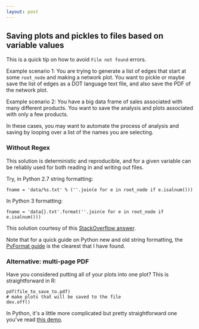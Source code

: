 ```yaml
---
layout: post
---
```

## Saving plots and pickles to files based on variable values
This is a quick tip on how to avoid `File not found` errors.

Example scenario 1: You are trying to generate a list of edges that start at some `root_node` and making a network plot. You want to pickle or maybe save the list of edges as a DOT language text file, and also save the PDF of the network plot.

Example scenario 2: You have a big data frame of sales associated with many different products. You want to save the analysis and plots associated with only a few products.

In these cases, you may want to automate the process of analysis and saving by looping over a list of the names you are selecting.

### Without Regex
This solution is deterministic and reproducible, and for a given variable can be reliably used for both reading in and writing out files.

Try, in Python 2.7 string formatting:
```
fname = 'data/%s.txt' % (''.join(e for e in root_node if e.isalnum()))
```

In Python 3 formatting:
```
fname = 'data{}.txt'.format(''.join(e for e in root_node if e.isalnum()))
```

This solution courtesy of this [StackOverflow answer](http://stackoverflow.com/questions/5843518/remove-all-special-characters-punctuation-and-spaces-from-string).

Note that for a quick guide on Python new and old string formatting, the [PyFormat guide](https://pyformat.info/) is the clearest that I have found.

### Alternative: multi-page PDF
Have you considered putting all of your plots into one plot? This is straightforward in R:
```
pdf(file_to_save_to.pdf)
# make plots that will be saved to the file
dev.off()

```
In Python, it's a little more complicated but pretty straightforward one you've read [this demo](http://matplotlib.org/examples/pylab_examples/multipage_pdf.html).
